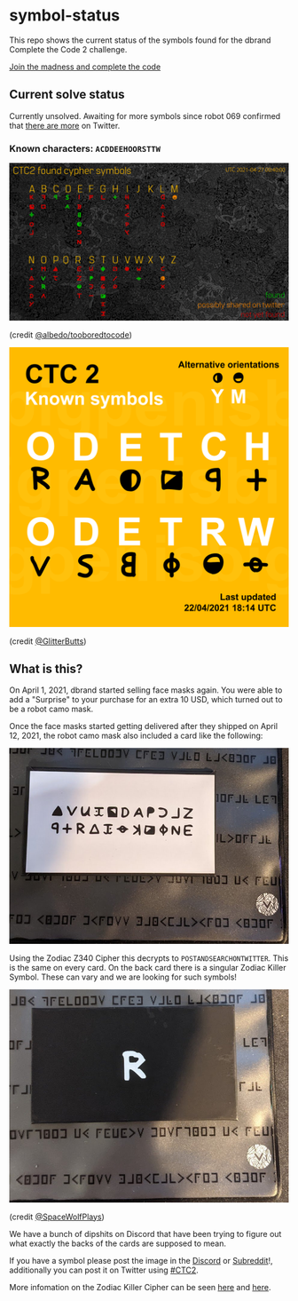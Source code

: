 # symbol-status

This repo shows the current status of the symbols found for the dbrand Complete the Code 2 challenge.

[Join the madness and complete the code](https://discord.gg/dbrand)

## Current solve status
Currently unsolved. Awaiting for more symbols since robot 069 confirmed that [there are more](https://twitter.com/dbrand/status/1384317000890130433) on Twitter.

### Known characters: `ACDDEEHOORSTTW`

![Status](CTC2.png)

(credit [@albedo/tooboredtocode](https://github.com/tooboredtocode))

![Known Only](Known.png)

(credit [@GlitterButts](https://github.com/glitterbutts))

## What is this?

On April 1, 2021, dbrand started selling face masks again. You were able to add a "Surprise" to your purchase for an extra 10 USD, which turned out to be a robot camo mask.

Once the face masks started getting delivered after they shipped on April 12, 2021, the robot camo mask also included a card like the following:

![Card Front](card_front.jpeg)

Using the Zodiac Z340 Cipher this decrypts to `POSTANDSEARCHONTWITTER`. This is the same on every card.
On the back card there is a singular Zodiac Killer Symbol. These can vary and we are looking for such symbols!

![Card Back](card_back.jpeg)

(credit [@SpaceWolfPlays](https://twitter.com/spacewolfplays))

We have a bunch of dipshits on Discord that have been trying to figure out what exactly the backs of the cards are supposed to mean.

If you have a symbol please post the image in the [Discord](https://discord.gg/dbrand) or [Subreddit](https://www.reddit.com/r/dbrand)!, additionally you can post it on Twitter using [#CTC2](https://twitter.com/hashtag/CTC2).

More infomation on the Zodiac Killer Cipher can be seen [here](http://zodiackillersite.com/viewtopic.php?f=23&t=5079) and [here](https://www.dcode.fr/zodiac-killer-cipher).
